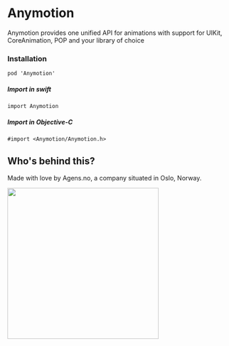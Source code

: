 # Anymotion

Anymotion provides one unified API for animations with support for UIKit, CoreAnimation, POP and your library of choice

### Installation

```
pod 'Anymotion'
```

##### Import in swift

```
import Anymotion
```

##### Import in Objective-C

```
#import <Anymotion/Anymotion.h>
```



## Who's behind this?

Made with love by Agens.no, a company situated in Oslo, Norway.

[<img src="http://static.agens.no/images/agens_logo_w_slogan_avenir_medium.png" width="340" />](http://agens.no/)
